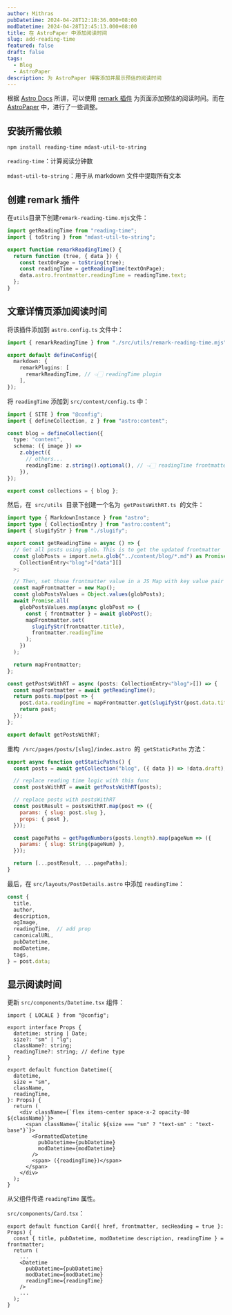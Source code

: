 ```yaml
---
author: Mithras
pubDatetime: 2024-04-28T12:18:36.000+08:00
modDatetime: 2024-04-28T12:45:13.000+08:00
title: 在 AstroPaper 中添加阅读时间
slug: add-reading-time
featured: false
draft: false
tags:
  - Blog
  - AstroPaper
description: 为 AstroPaper 博客添加并展示预估的阅读时间
---
```



根据 [Astro Docs](https://docs.astro.build/en/recipes/reading-time/) 所讲，可以使用 [remark 插件](https://github.com/remarkjs/remark) 为页面添加预估的阅读时间。而在 [AstroPaper](https://github.com/satnaing/astro-paper) 中，进行了一些调整。

## 安装所需依赖

```shell
npm install reading-time mdast-util-to-string
```

`reading-time`：计算阅读分钟数

`mdast-util-to-string`：用于从 markdown 文件中提取所有文本

## 创建 remark 插件

在`utils`目录下创建`remark-reading-time.mjs`文件：

```js
import getReadingTime from "reading-time";
import { toString } from "mdast-util-to-string";

export function remarkReadingTime() {
  return function (tree, { data }) {
    const textOnPage = toString(tree);
    const readingTime = getReadingTime(textOnPage);
    data.astro.frontmatter.readingTime = readingTime.text;
  };
}
```

## 文章详情页添加阅读时间

将该插件添加到 `astro.config.ts` 文件中：

```ts
import { remarkReadingTime } from "./src/utils/remark-reading-time.mjs";

export default defineConfig({
  markdown: {
    remarkPlugins: [
      remarkReadingTime, // 👈🏻 readingTime plugin
    ],
});
```

将 `readingTime` 添加到 `src/content/config.ts` 中：

```ts
import { SITE } from "@config";
import { defineCollection, z } from "astro:content";

const blog = defineCollection({
  type: "content",
  schema: ({ image }) =>
    z.object({
      // others...
      readingTime: z.string().optional(), // 👈🏻 readingTime frontmatter
    }),
});

export const collections = { blog };
```

然后，在  `src/utils`  目录下创建一个名为  `getPostsWithRT.ts`  的文件：

```ts
import type { MarkdownInstance } from "astro";
import type { CollectionEntry } from "astro:content";
import { slugifyStr } from "./slugify";

export const getReadingTime = async () => {
  // Get all posts using glob. This is to get the updated frontmatter
  const globPosts = import.meta.glob("../content/blog/*.md") as Promise<
    CollectionEntry<"blog">["data"][]
  >;

  // Then, set those frontmatter value in a JS Map with key value pair
  const mapFrontmatter = new Map();
  const globPostsValues = Object.values(globPosts);
  await Promise.all(
    globPostsValues.map(async globPost => {
      const { frontmatter } = await globPost();
      mapFrontmatter.set(
        slugifyStr(frontmatter.title),
        frontmatter.readingTime
      );
    })
  );

  return mapFrontmatter;
};

const getPostsWithRT = async (posts: CollectionEntry<"blog">[]) => {
  const mapFrontmatter = await getReadingTime();
  return posts.map(post => {
    post.data.readingTime = mapFrontmatter.get(slugifyStr(post.data.title));
    return post;
  });
};

export default getPostsWithRT;
```

重构  `/src/pages/posts/[slug]/index.astro`  的  `getStaticPaths` 方法：

```js
export async function getStaticPaths() {
  const posts = await getCollection("blog", ({ data }) => !data.draft);

  // replace reading time logic with this func
  const postsWithRT = await getPostsWithRT(posts);

  // replace posts with postsWithRT
  const postResult = postsWithRT.map(post => ({
    params: { slug: post.slug },
    props: { post },
  }));

  const pagePaths = getPageNumbers(posts.length).map(pageNum => ({
    params: { slug: String(pageNum) },
  }));

  return [...postResult, ...pagePaths];
}
```

最后，在 `src/layouts/PostDetails.astro` 中添加 `readingTime`：

```js
const {
  title,
  author,
  description,
  ogImage,
  readingTime,  // add prop
  canonicalURL,
  pubDatetime,
  modDatetime,
  tags,
} = post.data;
```

## 显示阅读时间

更新 `src/components/Datetime.tsx` 组件：

```tsx
import { LOCALE } from "@config";

export interface Props {
  datetime: string | Date;
  size?: "sm" | "lg";
  className?: string;
  readingTime?: string; // define type
}

export default function Datetime({
  datetime,
  size = "sm",
  className,
  readingTime,
}: Props) {
  return (
    <div className={`flex items-center space-x-2 opacity-80 ${className}`}>
      <span className={`italic ${size === "sm" ? "text-sm" : "text-base"}`}>
        <FormattedDatetime
          pubDatetime={pubDatetime}
          modDatetime={modDatetime}
        />
        <span> ({readingTime})</span>
      </span>
    </div>
  );
}
```

从父组件传递 `readingTime` 属性。

`src/components/Card.tsx`：

```tsx
export default function Card({ href, frontmatter, secHeading = true }: Props) {
  const { title, pubDatetime, modDatetime description, readingTime } = frontmatter;
  return (
    ...
    <Datetime
      pubDatetime={pubDatetime}
      modDatetime={modDatetime}
      readingTime={readingTime}
    />
    ...
  );
}
```
